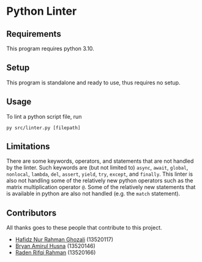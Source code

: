 # Python Linter

## Requirements
This program requires python 3.10.

## Setup
This program is standalone and ready to use, thus requires no setup.

## Usage
To lint a python script file, run
```
py src/linter.py [filepath]
```

## Limitations
There are some keywords, operators, and statements that are not handled by the linter.
Such keywords are (but not limited to) `async`, `await`, `global`, `nonlocal`, `lambda`, `del`, `assert`, `yield`, `try`,
`except`, and `finally`.
This linter is also not handling some of the relatively new python operators such as the matrix
multiplication operator `@`. Some of the relatively new statements that is available in python
are also not handled (e.g. the `match` statement).

## Contributors
All thanks goes to these people that contribute to this project.
* [Hafidz Nur Rahman Ghozali](https://github.com/hafidznrg) (13520117)
* [Bryan Amirul Husna](https://github.com/bryanahusna) (13520146)
* [Raden Rifqi Rahman](https://github.com/Radenz) (13520166)